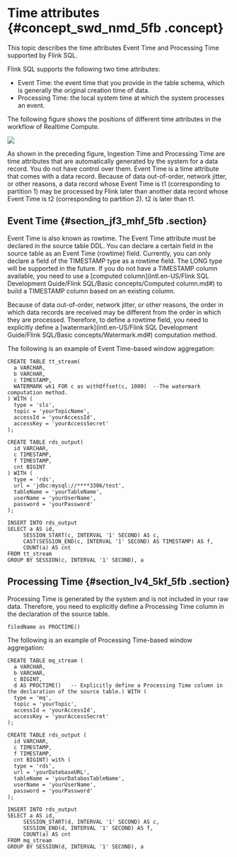 # Time attributes {#concept_swd_nmd_5fb .concept}

This topic describes the time attributes Event Time and Processing Time supported by Flink SQL.

Flink SQL supports the following two time attributes:

-   Event Time: the event time that you provide in the table schema, which is generally the original creation time of data.
-   Processing Time: the local system time at which the system processes an event.

The following figure shows the positions of different time attributes in the workflow of Realtime Compute.

![](images/40675_en-US.svg)

As shown in the preceding figure, Ingestion Time and Processing Time are time attributes that are automatically generated by the system for a data record. You do not have control over them. Event Time is a time attribute that comes with a data record. Because of data out-of-order, network jitter, or other reasons, a data record whose Event Time is t1 \(corresponding to partition 1\) may be processed by Flink later than another data record whose Event Time is t2 \(corresponding to partition 2\). t2 is later than t1.

## Event Time {#section_jf3_mhf_5fb .section}

Event Time is also known as rowtime. The Event Time attribute must be declared in the source table DDL. You can declare a certain field in the source table as an Event Time \(rowtime\) field. Currently, you can only declare a field of the TIMESTAMP type as a rowtime field. The LONG type will be supported in the future. If you do not have a TIMESTAMP column available, you need to use a [computed column](intl.en-US/Flink SQL Development Guide/Flink SQL/Basic concepts/Computed column.md#) to build a TIMESTAMP column based on an existing column.

Because of data out-of-order, network jitter, or other reasons, the order in which data records are received may be different from the order in which they are processed. Therefore, to define a rowtime field, you need to explicitly define a [watermark](intl.en-US/Flink SQL Development Guide/Flink SQL/Basic concepts/Watermark.md#) computation method.

The following is an example of Event Time-based window aggregation:

```language-sql
CREATE TABLE tt_stream(
  a VARCHAR,
  b VARCHAR,
  c TIMESTAMP,
  WATERMARK wk1 FOR c as withOffset(c, 1000)  --The watermark computation method.
) WITH (
  type = 'sls',
  topic = 'yourTopicName',
  accessId = 'yourAccessId',
  accessKey = 'yourAccessSecret'
);

CREATE TABLE rds_output(
  id VARCHAR,
  c TIMESTAMP, 
  f TIMESTAMP,
  cnt BIGINT
) WITH (
  type = 'rds',
  url = 'jdbc:mysql://****3306/test',
  tableName = 'yourTableName',
  userName = 'yourUserName',
  password = 'yourPassword'
);

INSERT INTO rds_output
SELECT a AS id, 
     SESSION_START(c, INTERVAL '1' SECOND) AS c, 
     CAST(SESSION_END(c, INTERVAL '1' SECOND) AS TIMESTAMP) AS f, 
     COUNT(a) AS cnt
FROM tt_stream
GROUP BY SESSION(c, INTERVAL '1' SECOND), a
```

## Processing Time {#section_lv4_5kf_5fb .section}

Processing Time is generated by the system and is not included in your raw data. Therefore, you need to explicitly define a Processing Time column in the declaration of the source table.

```language-sql
filedName as PROCTIME()
```

The following is an example of Processing Time-based window aggregation:

```language-sql
CREATE TABLE mq_stream (
  a VARCHAR,
  b VARCHAR,
  c BIGINT,
  d AS PROCTIME()   -- Explicitly define a Processing Time column in the declaration of the source table.) WITH (
  type = 'mq',
  topic = 'yourTopic',
  accessId = 'yourAccessId',
  accessKey = 'yourAccessSecret'
);

CREATE TABLE rds_output (
  id VARCHAR,
  c TIMESTAMP, 
  f TIMESTAMP,
  cnt BIGINT) with (
  type = 'rds',
  url = 'yourDatebaseURL',
  tableName = 'yourDatabasTableName',
  userName = 'yourUserName',
  password = 'yourPassword'
);

INSERT INTO rds_output
SELECT a AS id, 
     SESSION_START(d, INTERVAL '1' SECOND) AS c, 
     SESSION_END(d, INTERVAL '1' SECOND) AS f, 
     COUNT(a) AS cnt
FROM mq_stream
GROUP BY SESSION(d, INTERVAL '1' SECOND), a
```

